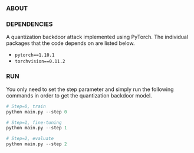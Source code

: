 #  

### ABOUT

### DEPENDENCIES
A quantization backdoor attack implemented using PyTorch. The individual packages that the code depends on are listed below.
- `pytorch==1.10.1`
- `torchvision==0.11.2`

### RUN
You only need to set the step parameter and simply run the following commands in order to get the quantization backdoor model.
```python
# Step=0, train
python main.py --step 0

# Step=1, fine-tuning
python main.py --step 1

# Step=2, evaluate
python main.py --step 2
```
